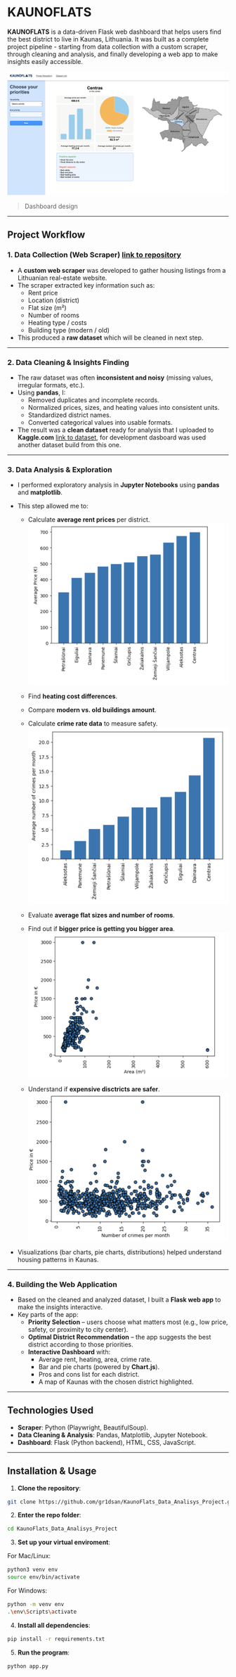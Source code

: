# KAUNOFLATS

**KAUNOFLATS** is a data-driven Flask web dashboard that helps users find the best district to live in Kaunas, Lithuania. It was built as a complete project pipeline - starting from data collection with a custom scraper, through cleaning and analysis, and finally developing a web app to make insights easily accessible.

![Dashboard](readme_pics/Dashboard.png)
> Dashboard design 
---

## Project Workflow

### 1. Data Collection (Web Scraper) [link to repository](https://github.com/gr1dsan/WebsScraper-for-Aurodas.git) 
- A **custom web scraper** was developed to gather housing listings from a Lithuanian real-estate website.  
- The scraper extracted key information such as:  
  - Rent price  
  - Location (district)  
  - Flat size (m²)  
  - Number of rooms  
  - Heating type / costs  
  - Building type (modern / old)  
- This produced a **raw dataset** which will be cleaned in next step.

---

### 2. Data Cleaning & Insights Finding
- The raw dataset was often **inconsistent and noisy** (missing values, irregular formats, etc.).  
- Using **pandas**, I:  
  - Removed duplicates and incomplete records.  
  - Normalized prices, sizes, and heating values into consistent units.  
  - Standardized district names.  
  - Converted categorical values into usable formats.  
- The result was a **clean dataset** ready for analysis that I uploaded to **Kaggle.com** [link to dataset](https://kaggle.com/datasets/892818a3efd222a9a2e0260b4eedadb73e8b4d535c7d95d75c5790a758ce46f1), for development dasboard was used another dataset build from this one.
---

### 3. Data Analysis & Exploration
- I performed exploratory analysis in **Jupyter Notebooks** using **pandas** and **matplotlib**.  
- This step allowed me to:  
  - Calculate **average rent prices** per district.
  ![Average_price_bar](readme_pics/Avg_price.png)

  - Find **heating cost differences**.  
  - Compare **modern vs. old buildings amount**.  
  - Calculate **crime rate data** to measure safety.  
  ![Average_crime_bar](readme_pics/Average_crime_num.png)

  - Evaluate **average flat sizes and number of rooms**.
  - Find out if **bigger price is getting you bigger area**.
  ![Price-area_bar](readme_pics/Price-area_comp.png)

  - Understand if **expensive disctricts are safer**.
  ![Price-area_bar](readme_pics/Price-crime_comp.png)
  
- Visualizations (bar charts, pie charts, distributions) helped understand housing patterns in Kaunas.

---

### 4. Building the Web Application
- Based on the cleaned and analyzed dataset, I built a **Flask web app** to make the insights interactive.  
- Key parts of the app:  
  - **Priority Selection** – users choose what matters most (e.g., low price, safety, or proximity to city center).  
  - **Optimal District Recommendation** – the app suggests the best district according to those priorities.  
  - **Interactive Dashboard** with:  
    - Average rent, heating, area, crime rate.  
    - Bar and pie charts (powered by **Chart.js**).  
    - Pros and cons list for each district.  
    - A map of Kaunas with the chosen district highlighted.  

---

## Technologies Used

- **Scraper**: Python (Playwright, BeautifulSoup). 
- **Data Cleaning & Analysis**: Pandas, Matplotlib, Jupyter Notebook.  
- **Dashboard**: Flask (Python backend), HTML, CSS, JavaScript.  

---
## **Installation & Usage**

1. **Clone the repository**:
```bash
git clone https://github.com/gr1dsan/KaunoFlats_Data_Analisys_Project.git
```

2. **Enter the repo folder**:
```bash
cd KaunoFlats_Data_Analisys_Project
```

3. **Set up your virtual enviroment**:

For Mac/Linux:
```bash
python3 venv env
source env/bin/activate
```

For Windows:
```bash
python -m venv env
.\env\Scripts\activate
```

4. **Install all dependencies**:
```bash
pip install -r requirements.txt
```

5. **Run the program**:
```bash
python app.py
```

